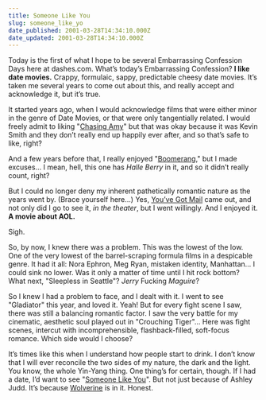```yaml
---
title: Someone Like You
slug: someone_like_yo
date_published: 2001-03-28T14:34:10.000Z
date_updated: 2001-03-28T14:34:10.000Z
---
```


Today is the first of what I hope to be several Embarrassing Confession Days here at dashes.com. What’s today’s Embarrassing Confession? **I like date movies.** Crappy, formulaic, sappy, predictable cheesy date movies. It’s taken me several years to come out about this, and really accept and acknowledge it, but it’s true.

It started years ago, when I would acknowledge films that were either minor in the genre of Date Movies, or that were only tangentially related. I would freely admit to liking "[Chasing Amy](http://us.imdb.com/Title?0118842)" but that was okay because it was Kevin Smith and they don’t really end up happily ever after, and so that’s safe to like, right?

And a few years before that, I really enjoyed "[Boomerang](http://us.imdb.com/Title?0103859)," but I made excuses… I mean, hell, this one has *Halle Berry* in it, and so it didn’t really count, right?

But I could no longer deny my inherent pathetically romantic nature as the years went by. (Brace yourself here…) Yes, [You’ve Got Mail](http://us.imdb.com/Title?0128853) came out, and not only did I go to see it, *in the theater*, but I went willingly. And I enjoyed it. **A movie about AOL.**

Sigh.

So, by now, I knew there was a problem. This was the lowest of the low. One of the very lowest of the barrel-scraping formula films in a despicable genre. It had it all: Nora Ephron, Meg Ryan, mistaken identity, Manhattan… I could sink no lower. Was it only a matter of time until I hit rock bottom? What next, "Sleepless in Seattle"? *Jerry* Fucking *Maguire*?

So I knew I had a problem to face, and I dealt with it. I went to see "Gladiator" this year, and loved it. Yeah! But for every fight scene I saw, there was still a balancing romantic factor. I saw the very battle for my cinematic, aesthetic soul played out in "Crouching Tiger"… Here was fight scenes, intercut with incomprehensible, flashback-filled, soft-focus romance. Which side would I choose?

It’s times like this when I understand how people start to drink. I don’t know that I will ever reconcile the two sides of my nature, the dark and the light. You know, the whole Yin-Yang thing. One thing’s for certain, though. If I had a date, I’d want to see "[Someone Like You](http://someonelikeyoumovie.com/)". But not just because of Ashley Judd. It’s because [Wolverine](http://us.imdb.com/Name?Jackman,+Hugh) is in it. Honest.
